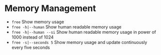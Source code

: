 # Memory Management

- `free` Show memory usage
- `free -h|--human` Show human readable memory usage
- `free -h|--human --si` Show human readable memory usage in power of 1000 instead of 1024
- `free -s|--seconds 5` Show memory usage and update continuously every five seconds
